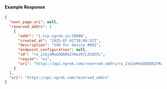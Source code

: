 <!-- Code generated for API Clients. DO NOT EDIT. -->

#### Example Response

```json
{
  "next_page_uri": null,
  "reserved_addrs": [
    {
      "addr": "1.tcp.ngrok.io:20000",
      "created_at": "2025-07-01T10:06:37Z",
      "description": "SSH for device #001",
      "endpoint_configuration": null,
      "id": "ra_2zGjeMoGOQbD62YKwzR7LZiQ55L",
      "region": "us",
      "uri": "https://api.ngrok.com/reserved_addrs/ra_2zGjeMoGOQbD62YKwzR7LZiQ55L"
    }
  ],
  "uri": "https://api.ngrok.com/reserved_addrs"
}
```
